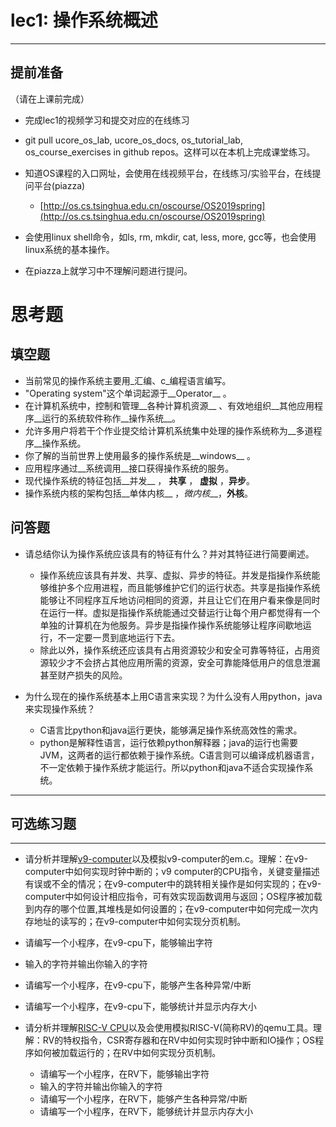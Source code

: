 # lec1: 操作系统概述

---

## **提前准备**

（请在上课前完成）

* 完成lec1的视频学习和提交对应的在线练习
* git pull ucore\_os\_lab, ucore\_os\_docs, os\_tutorial\_lab, os\_course\_exercises in github repos。这样可以在本机上完成课堂练习。
* 知道OS课程的入口网址，会使用在线视频平台，在线练习/实验平台，在线提问平台\(piazza\)
  * [http://os.cs.tsinghua.edu.cn/oscourse/OS2019spring](http://os.cs.tsinghua.edu.cn/oscourse/OS2019spring)


* 会使用linux shell命令，如ls, rm, mkdir, cat, less, more, gcc等，也会使用linux系统的基本操作。
* 在piazza上就学习中不理解问题进行提问。



# 思考题

## 填空题

* 当前常见的操作系统主要用_汇编、c_编程语言编写。
* "Operating system"这个单词起源于__Operator__ 。
* 在计算机系统中，控制和管理__各种计算机资源__ 、有效地组织__其他应用程序__运行的系统软件称作__操作系统__。
* 允许多用户将若干个作业提交给计算机系统集中处理的操作系统称为__多道程序__操作系统。
* 你了解的当前世界上使用最多的操作系统是__windows__ 。
* 应用程序通过__系统调用__接口获得操作系统的服务。
* 现代操作系统的特征包括__并发__ ， __共享__ ， __虚拟__ ，__异步__。
* 操作系统内核的架构包括__单体内核__ ，_微内核___，__外核__。


## 问答题

- 请总结你认为操作系统应该具有的特征有什么？并对其特征进行简要阐述。
	+ 操作系统应该具有并发、共享、虚拟、异步的特征。并发是指操作系统能够维护多个应用进程，而且能够维护它们的运行状态。共享是指操作系统能够让不同程序互斥地访问相同的资源，并且让它们在用户看来像是同时在运行一样。虚拟是指操作系统能通过交替运行让每个用户都觉得有一个单独的计算机在为他服务。异步是指操作操作系统能够让程序间歇地运行，不一定要一贯到底地运行下去。
	+ 除此以外，操作系统还应该具有占用资源较少和安全可靠等特征，占用资源较少才不会挤占其他应用所需的资源，安全可靠能降低用户的信息泄漏甚至财产损失的风险。

- 为什么现在的操作系统基本上用C语言来实现？为什么没有人用python，java来实现操作系统？
	+ C语言比python和java运行更快，能够满足操作系统高效性的需求。
	+ python是解释性语言，运行依赖python解释器；java的运行也需要JVM，这两者的运行都依赖于操作系统。C语言则可以编译成机器语言，不一定依赖于操作系统才能运行。所以python和java不适合实现操作系统。
---

## 可选练习题

---

- 请分析并理解[v9\-computer](https://github.com/chyyuu/os_tutorial_lab/blob/master/v9_computer/docs/v9_computer.md)以及模拟v9\-computer的em.c。理解：在v9\-computer中如何实现时钟中断的；v9 computer的CPU指令，关键变量描述有误或不全的情况；在v9\-computer中的跳转相关操作是如何实现的；在v9\-computer中如何设计相应指令，可有效实现函数调用与返回；OS程序被加载到内存的哪个位置,其堆栈是如何设置的；在v9\-computer中如何完成一次内存地址的读写的；在v9\-computer中如何实现分页机制。


- 请编写一个小程序，在v9-cpu下，能够输出字符


- 输入的字符并输出你输入的字符


- 请编写一个小程序，在v9-cpu下，能够产生各种异常/中断


- 请编写一个小程序，在v9-cpu下，能够统计并显示内存大小



- 请分析并理解[RISC-V CPU](http://www.riscvbook.com/chinese/)以及会使用模拟RISC\-V(简称RV)的qemu工具。理解：RV的特权指令，CSR寄存器和在RV中如何实现时钟中断和IO操作；OS程序如何被加载运行的；在RV中如何实现分页机制。
  - 请编写一个小程序，在RV下，能够输出字符
  - 输入的字符并输出你输入的字符
  - 请编写一个小程序，在RV下，能够产生各种异常/中断
  - 请编写一个小程序，在RV下，能够统计并显示内存大小
